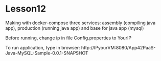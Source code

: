 # Lesson12
Making with docker-compose three services: assembly (compiling java app), production (running java app) and base for java app (mysql)

Before running, change ip in file Config.properties to YourIP

To run application, type in browser: http://IPyourVM:8080/App42PaaS-Java-MySQL-Sample-0.0.1-SNAPSHOT

